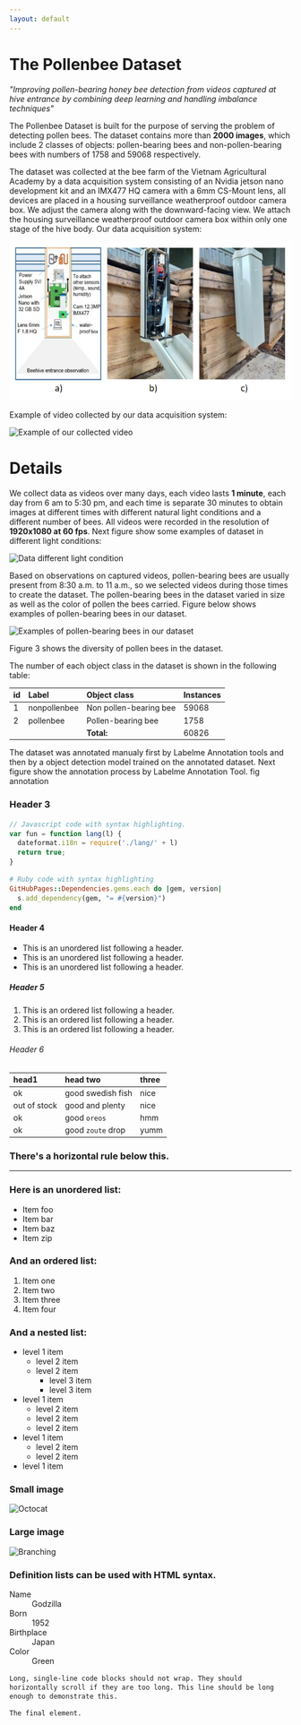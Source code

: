 ```yaml
---
layout: default
---
```

# The Pollenbee Dataset
_"Improving pollen-bearing honey bee detection from videos captured at hive entrance by combining deep learning and handling imbalance techniques"_

The Pollenbee Dataset is built for the purpose of serving the problem of detecting pollen bees. The dataset contains more than **2000 images**, which include 2 classes of objects: pollen-bearing bees and non-pollen-bearing bees with numbers of 1758 and 59068 respectively. 

The dataset was collected at the bee farm of the Vietnam Agricultural Academy by a data acquisition system consisting of an Nvidia jetson nano development kit and an IMX477 HQ camera with a 6mm CS-Mount lens, all devices are placed in a housing surveillance weatherproof outdoor camera box. We adjust the camera along with the downward-facing view. We attach the housing surveillance weatherproof outdoor camera box within only one stage of the hive body. Our data acquisition system:

![Data acquisition system](images/system.PNG)

Example of video collected by our data acquisition system:

![Example of our collected video](images/video_dataset.gif)

# Details
We collect data as videos over many days, each video lasts **1 minute**, each day from 6 am to 5:30 pm, and each time is separate 30 minutes to obtain images at different times with different natural light conditions and a different number of bees. All videos were recorded in the resolution of **1920x1080 at 60 fps**. Next figure show some examples of dataset in different light conditions:

![Data different light condition](images/light_condition.png)

Based on observations on captured videos, pollen-bearing bees are usually present from 8:30 a.m. to 11 a.m., so we selected videos during those times to create the dataset. The pollen-bearing bees in the dataset varied in size as well as the color of pollen the bees carried. Figure below shows examples of pollen-bearing bees in our dataset.

![Examples of pollen-bearing bees in our dataset](images/pollenbee_variety.png)

Figure 3 shows the diversity of pollen bees in the dataset.

The number of each object class in the dataset is shown in the following table:

| id| Label        | Object class           | Instances |
|:--|:-------------|:-----------------------|:----------|
| 1 | nonpollenbee | Non pollen-bearing bee | 59068     |
| 2 | pollenbee    | Pollen-bearing bee     | 1758      |
|   |              | **Total:**             | 60826     |

The dataset was annotated manualy first by Labelme Annotation tools and then by a object detection model trained on the annotated dataset. Next figure show the annotation process by Labelme Annotation Tool.
fig annotation

<!-- # Citation
If you find useful the Pollenbee dataset for your research, please cite the paper:
```js
// Javascript code with syntax highlighting.
var fun = function lang(l) {
  dateformat.i18n = require('./lang/' + l)
  return true;
}
``` -->

### Header 3

```js
// Javascript code with syntax highlighting.
var fun = function lang(l) {
  dateformat.i18n = require('./lang/' + l)
  return true;
}
```

```ruby
# Ruby code with syntax highlighting
GitHubPages::Dependencies.gems.each do |gem, version|
  s.add_dependency(gem, "= #{version}")
end
```

#### Header 4

*   This is an unordered list following a header.
*   This is an unordered list following a header.
*   This is an unordered list following a header.

##### Header 5

1.  This is an ordered list following a header.
2.  This is an ordered list following a header.
3.  This is an ordered list following a header.

###### Header 6

| head1        | head two          | three |
|:-------------|:------------------|:------|
| ok           | good swedish fish | nice  |
| out of stock | good and plenty   | nice  |
| ok           | good `oreos`      | hmm   |
| ok           | good `zoute` drop | yumm  |

### There's a horizontal rule below this.

* * *

### Here is an unordered list:

*   Item foo
*   Item bar
*   Item baz
*   Item zip

### And an ordered list:

1.  Item one
1.  Item two
1.  Item three
1.  Item four

### And a nested list:

- level 1 item
  - level 2 item
  - level 2 item
    - level 3 item
    - level 3 item
- level 1 item
  - level 2 item
  - level 2 item
  - level 2 item
- level 1 item
  - level 2 item
  - level 2 item
- level 1 item

### Small image

![Octocat](https://github.githubassets.com/images/icons/emoji/octocat.png)

### Large image

![Branching](https://guides.github.com/activities/hello-world/branching.png)


### Definition lists can be used with HTML syntax.

<dl>
<dt>Name</dt>
<dd>Godzilla</dd>
<dt>Born</dt>
<dd>1952</dd>
<dt>Birthplace</dt>
<dd>Japan</dd>
<dt>Color</dt>
<dd>Green</dd>
</dl>

```
Long, single-line code blocks should not wrap. They should horizontally scroll if they are too long. This line should be long enough to demonstrate this.
```

```
The final element.
```
